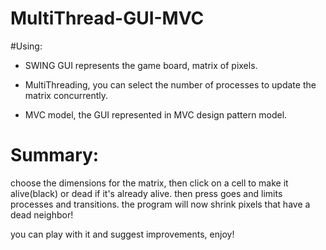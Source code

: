 # MultiThread-GUI-MVC

#Using:

- SWING GUI represents the game board, matrix of pixels.

- MultiThreading, you can select the number of processes to update the matrix concurrently.

- MVC model, the GUI represented in MVC design  pattern model.


# Summary:
choose the dimensions for the matrix, then click on a cell to make it alive(black) or dead if it's already alive.
then press goes and limits processes and transitions.
the program will now shrink pixels that have a dead neighbor!


you can play with it and suggest improvements,
enjoy!
